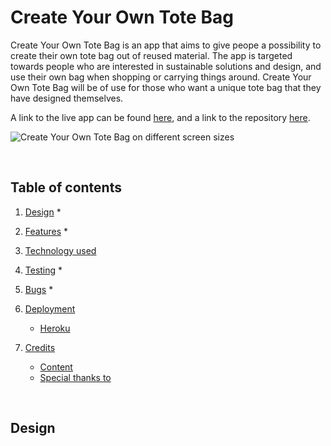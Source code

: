 # Create Your Own Tote Bag

Create Your Own Tote Bag is an app that aims to give peope a possibility to create their own tote bag out of reused material. The app is targeted towards people who are interested in sustainable solutions and design, and use their own bag when shopping or carrying things around. Create Your Own Tote Bag will be of use for those who want a unique tote bag that they have designed themselves.

A link to the live app can be found [here](https://design-your-own-tote-bag.herokuapp.com/), and a link to the repository [here](https://github.com/MarieCHessler/design-your-own-tote-bag).

![Create Your Own Tote Bag on different screen sizes]()

<br>

## Table of contents
1. [Design](https://github.com/MarieCHessler/design-your-own-tote-bag#design)
    * 

2. [Features](https://github.com/MarieCHessler/design-your-own-tote-bag#features)
    * 

3. [Technology used](https://github.com/MarieCHessler/design-your-own-tote-bag#technology-used)

4. [Testing](https://github.com/MarieCHessler/design-your-own-tote-bag#testing)
    * 

5. [Bugs](https://github.com/MarieCHessler/design-your-own-tote-bag#bugs)
    * 

6. [Deployment](https://github.com/MarieCHessler/design-your-own-tote-bag#deployment)
    * [Heroku](https://github.com/MarieCHessler/design-your-own-tote-bag#heroku)

7. [Credits](https://github.com/MarieCHessler/design-your-own-tote-bag#credits)
    * [Content](https://github.com/MarieCHessler/design-your-own-tote-bag#content)
    * [Special thanks to](https://github.com/MarieCHessler/design-your-own-tote-bag#special-thanks-to)

<br>

## Design